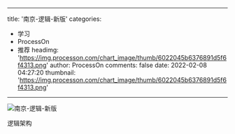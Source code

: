 
---
title: '南京-逻辑-新版'
categories: 
 - 学习
 - ProcessOn
 - 推荐
headimg: 'https://img.processon.com/chart_image/thumb/6022045b6376891d5f6f4313.png'
author: ProcessOn
comments: false
date: 2022-02-08 04:27:20
thumbnail: 'https://img.processon.com/chart_image/thumb/6022045b6376891d5f6f4313.png'
---

<div>   
<img class="thumb" alt="南京-逻辑-新版" src="https://img.processon.com/chart_image/thumb/6022045b6376891d5f6f4313.png" referrerpolicy="no-referrer">
<p>逻辑架构</p>  
</div>
            